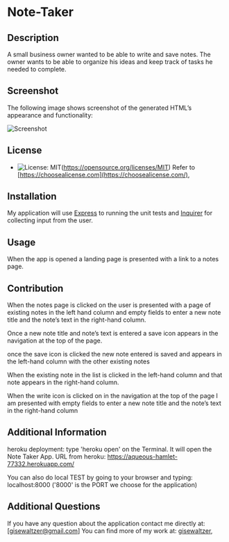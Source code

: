 # Note-Taker

## Description
A small business owner wanted to be able to write and save notes. The owner wants to be able to organize his ideas and keep track of tasks he needed to complete.


## Screenshot
The following image shows screenshot of the generated HTML’s appearance and functionality:

![Screenshot](./assets/images/Screenshot-Note-Taker.png)

## License
- ![License: MIT](https://img.shields.io/badge/License-MIT-yellow.svg)(https://opensource.org/licenses/MIT)
Refer to [https://choosealicense.com](https://choosealicense.com/),

## Installation
My application will use [Express](https://www.npmjs.com/package/express) to running the unit tests and [Inquirer](https://www.npmjs.com/package/inquirer) for collecting input from the user.

## Usage
When the app is opened a landing page is presented with a link to a notes page.

## Contribution
When the notes page is clicked on the user is presented with a page of existing notes in the left hand column and empty fields to enter a new note title and the note’s text in the right-hand column.

Once a new note title and note’s text is entered a save icon appears in the navigation at the top of the page.

once the save icon is clicked the new note entered is saved and appears in the left-hand column with the other existing notes


When the existing note in the list is clicked in the left-hand column and that note appears in the right-hand column.


When the write icon is clicked on in the navigation at the top of the page I am presented with empty fields to enter a new note title and the note’s text in the right-hand column

## Additional Information
heroku deployment: type 'heroku open' on the Terminal. It will open the Note Taker App.
URL from heroku: https://aqueous-hamlet-77332.herokuapp.com/

You can also do local TEST by going to your browser and typing: localhost:8000 ('8000' is the PORT we choose for the application)

## Additional Questions
If you have any question about the application contact me directly at: [gisewaltzer@gmail.com]
You can find more of my work at: [gisewaltzer](https://github.com/gisewaltzer/),
